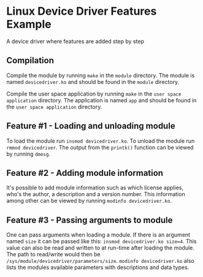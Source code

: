 # Linux Device Driver Features Example
A device driver where features are added step by step

## Compilation
Compile the module by running `make` in the `module` directory. The module is named `devicedriver.ko` and should be found in the `module` directory.

Compile the user space application by running `make` in the `user space application` directory. The application is named `app` and should be found in the `user space application` directory.

## Feature #1 - Loading and unloading module
To load the module run `insmod devicedriver.ko`. To unload the module run `rmmod devicedriver`. The output from the `printk()` function can be viewed by running `dmesg`.

## Feature #2 - Adding module information
It's possible to add module information such as which license applies, who's the author, a description and a version number. This information among other can be viewed by running `modinfo devicedriver.ko`.

## Feature #3 - Passing arguments to module
One can pass arguments when loading a module. If there is an argument named `size` it can be passed like this: `insmod devicedriver.ko size=4`. This value can also be read and written to at run-time after loading the module. The path to read/write would then be `/sys/module/devicedriver/parameters/size`. `modinfo devicedriver.ko` also lists the modules available parameters with descriptions and data types.
